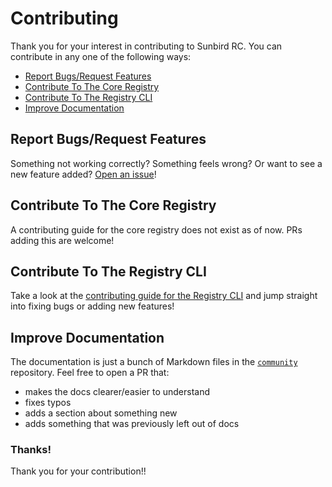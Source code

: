 # Contributing

Thank you for your interest in contributing to Sunbird RC. You can contribute in any one of the following ways:

* [Report Bugs/Request Features](contributing.md#report-bugs-request-features)
* [Contribute To The Core Registry](contributing.md#contribute-to-the-core-registry)
* [Contribute To The Registry CLI](contributing.md#contribute-to-the-registry-cli)
* [Improve Documentation](contributing.md#improve-documentation)

## Report Bugs/Request Features

Something not working correctly? Something feels wrong? Or want to see a new feature added? [Open an issue](https://github.com/sunbird-rc/community/issues/new/choose)!

## Contribute To The Core Registry

A contributing guide for the core registry does not exist as of now. PRs adding this are welcome!

## Contribute To The Registry CLI

Take a look at the [contributing guide for the Registry CLI](https://github.com/Sunbird-RC/sunbird-rc-core/blob/main/tools/cli/contributing.md) and jump straight into fixing bugs or adding new features!

## Improve Documentation

The documentation is just a bunch of Markdown files in the [`community`](https://github.com/sunbird-rc/community/) repository. Feel free to open a PR that:

* makes the docs clearer/easier to understand
* fixes typos
* adds a section about something new
* adds something that was previously left out of docs

### Thanks!

Thank you for your contribution!!
